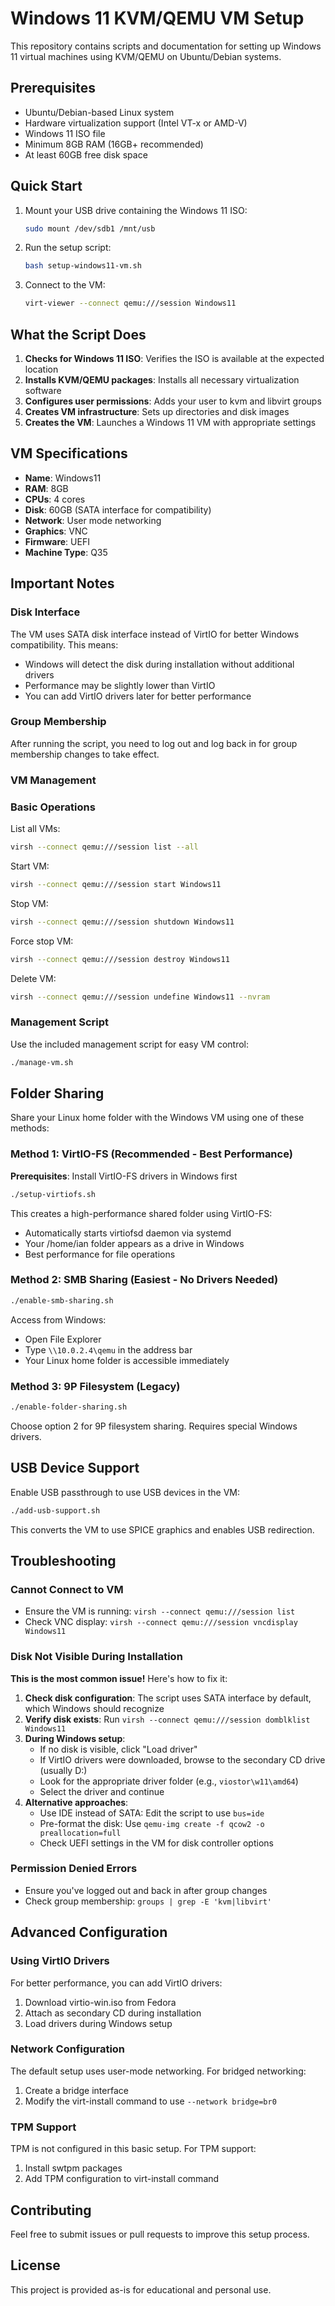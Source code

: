 # Windows 11 KVM/QEMU VM Setup

This repository contains scripts and documentation for setting up Windows 11 virtual machines using KVM/QEMU on Ubuntu/Debian systems.

## Prerequisites

- Ubuntu/Debian-based Linux system
- Hardware virtualization support (Intel VT-x or AMD-V)
- Windows 11 ISO file
- Minimum 8GB RAM (16GB+ recommended)
- At least 60GB free disk space

## Quick Start

1. Mount your USB drive containing the Windows 11 ISO:
   ```bash
   sudo mount /dev/sdb1 /mnt/usb
   ```

2. Run the setup script:
   ```bash
   bash setup-windows11-vm.sh
   ```

3. Connect to the VM:
   ```bash
   virt-viewer --connect qemu:///session Windows11
   ```

## What the Script Does

1. **Checks for Windows 11 ISO**: Verifies the ISO is available at the expected location
2. **Installs KVM/QEMU packages**: Installs all necessary virtualization software
3. **Configures user permissions**: Adds your user to kvm and libvirt groups
4. **Creates VM infrastructure**: Sets up directories and disk images
5. **Creates the VM**: Launches a Windows 11 VM with appropriate settings

## VM Specifications

- **Name**: Windows11
- **RAM**: 8GB
- **CPUs**: 4 cores
- **Disk**: 60GB (SATA interface for compatibility)
- **Network**: User mode networking
- **Graphics**: VNC
- **Firmware**: UEFI
- **Machine Type**: Q35

## Important Notes

### Disk Interface
The VM uses SATA disk interface instead of VirtIO for better Windows compatibility. This means:
- Windows will detect the disk during installation without additional drivers
- Performance may be slightly lower than VirtIO
- You can add VirtIO drivers later for better performance

### Group Membership
After running the script, you need to log out and log back in for group membership changes to take effect.

### VM Management

### Basic Operations

List all VMs:
```bash
virsh --connect qemu:///session list --all
```

Start VM:
```bash
virsh --connect qemu:///session start Windows11
```

Stop VM:
```bash
virsh --connect qemu:///session shutdown Windows11
```

Force stop VM:
```bash
virsh --connect qemu:///session destroy Windows11
```

Delete VM:
```bash
virsh --connect qemu:///session undefine Windows11 --nvram
```

### Management Script
Use the included management script for easy VM control:
```bash
./manage-vm.sh
```

## Folder Sharing

Share your Linux home folder with the Windows VM using one of these methods:

### Method 1: VirtIO-FS (Recommended - Best Performance)
**Prerequisites**: Install VirtIO-FS drivers in Windows first

```bash
./setup-virtiofs.sh
```

This creates a high-performance shared folder using VirtIO-FS:
- Automatically starts virtiofsd daemon via systemd
- Your /home/ian folder appears as a drive in Windows
- Best performance for file operations

### Method 2: SMB Sharing (Easiest - No Drivers Needed)
```bash
./enable-smb-sharing.sh
```

Access from Windows:
- Open File Explorer
- Type `\\10.0.2.4\qemu` in the address bar
- Your Linux home folder is accessible immediately

### Method 3: 9P Filesystem (Legacy)
```bash
./enable-folder-sharing.sh
```

Choose option 2 for 9P filesystem sharing. Requires special Windows drivers.

## USB Device Support

Enable USB passthrough to use USB devices in the VM:
```bash
./add-usb-support.sh
```

This converts the VM to use SPICE graphics and enables USB redirection.

## Troubleshooting

### Cannot Connect to VM
- Ensure the VM is running: `virsh --connect qemu:///session list`
- Check VNC display: `virsh --connect qemu:///session vncdisplay Windows11`

### Disk Not Visible During Installation
**This is the most common issue!** Here's how to fix it:

1. **Check disk configuration**: The script uses SATA interface by default, which Windows should recognize
2. **Verify disk exists**: Run `virsh --connect qemu:///session domblklist Windows11`
3. **During Windows setup**: 
   - If no disk is visible, click "Load driver"
   - If VirtIO drivers were downloaded, browse to the secondary CD drive (usually D:)
   - Look for the appropriate driver folder (e.g., `viostor\w11\amd64`)
   - Select the driver and continue
4. **Alternative approaches**:
   - Use IDE instead of SATA: Edit the script to use `bus=ide`
   - Pre-format the disk: Use `qemu-img create -f qcow2 -o preallocation=full`
   - Check UEFI settings in the VM for disk controller options

### Permission Denied Errors
- Ensure you've logged out and back in after group changes
- Check group membership: `groups | grep -E 'kvm|libvirt'`

## Advanced Configuration

### Using VirtIO Drivers
For better performance, you can add VirtIO drivers:
1. Download virtio-win.iso from Fedora
2. Attach as secondary CD during installation
3. Load drivers during Windows setup

### Network Configuration
The default setup uses user-mode networking. For bridged networking:
1. Create a bridge interface
2. Modify the virt-install command to use `--network bridge=br0`

### TPM Support
TPM is not configured in this basic setup. For TPM support:
1. Install swtpm packages
2. Add TPM configuration to virt-install command

## Contributing

Feel free to submit issues or pull requests to improve this setup process.

## License

This project is provided as-is for educational and personal use.
